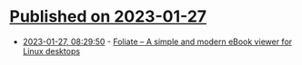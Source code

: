 # [Published on 2023-01-27](index.md)

* [2023-01-27, 08:29:50](https://news.ycombinator.com/item?id=34543912) - [Foliate – A simple and modern eBook viewer for Linux desktops](https://johnfactotum.github.io/foliate/)
